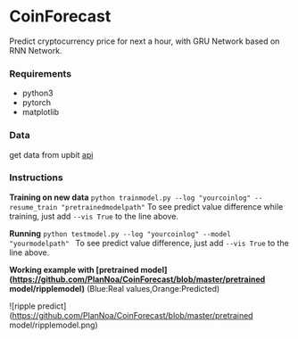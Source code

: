# CoinForecast
Predict cryptocurrency price for next a hour, with GRU Network based on RNN Network.

### Requirements

- python3
- pytorch
- matplotlib

### Data

get data from upbit [api](https://crix-api.upbit.com/v1/crix/candles/minutes/60?code=CRIX.UPBIT.KRW-XRP&count=2000&ciqrandom=1509540252193)

### Instructions

**Training on new data**
`python trainmodel.py --log "yourcoinlog" --resume_train "pretrainedmodelpath"`
To see predict value difference while training, just add `--vis True` to the line above.

**Running**
`python testmodel.py --log "yourcoinlog" --model "yourmodelpath" `
To see predict value difference, just add `--vis True` to the line above.

**Working example with [pretrained model](https://github.com/PlanNoa/CoinForecast/blob/master/pretrained model/ripplemodel)**
(Blue:Real values,Orange:Predicted)

![ripple predict](https://github.com/PlanNoa/CoinForecast/blob/master/pretrained model/ripplemodel.png)

